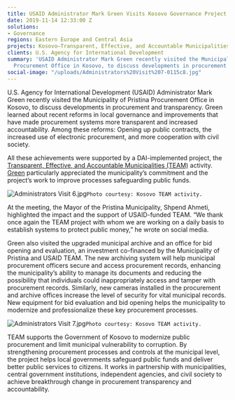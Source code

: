 ```yaml
---
title: USAID Administrator Mark Green Visits Kosovo Governance Project
date: 2019-11-14 12:33:00 Z
solutions:
- Governance
regions: Eastern Europe and Central Asia
projects: Kosovo—Transparent, Effective, and Accountable Municipalities (TEAM)
clients: U.S. Agency for International Development
summary: 'USAID Administrator Mark Green recently visited the Municipality of Pristina
  Procurement Office in Kosovo, to discuss developments in procurement and transparency. '
social-image: "/uploads/Administrators%20Visit%207-0115c8.jpg"
---
```


U.S. Agency for International Development (USAID) Administrator Mark Green recently visited the Municipality of Pristina Procurement Office in Kosovo, to discuss developments in procurement and transparency. Green learned about recent reforms in local governance and improvements that have made procurement systems more transparent and increased accountability. Among these reforms: Opening up public contracts, the increased use of electronic procurement, and more cooperation with civil society. 

All these achievements were supported by a DAI-implemented project, the [Transparent, Effective, and Accountable Municipalities (TEAM)](https://www.dai.com/our-work/projects/kosovo-transparent-effective-and-accountable-municipalities-team) activity. [Green](https://twitter.com/USAIDMarkGreen/status/1194357002962710529) particularly appreciated the municipality’s commitment and the project’s work to improve processes safeguarding public funds.

![Administrators Visit 6.jpg](/uploads/Administrators%20Visit%206.jpg)`Photo courtesy: Kosovo TEAM activity.`

At the meeting, the Mayor of the Pristina Municipality, Shpend Ahmeti, highlighted the impact and the support of USAID-funded TEAM. “We thank once again the TEAM project with whom we are working on a daily basis to establish systems to protect public money,” he wrote on social media.

Green also visited the upgraded municipal archive and an office for bid opening and evaluation, an investment co-financed by the Municipality of Pristina and USAID TEAM. The new archiving system will help municipal procurement officers secure and access procurement records, enhancing the municipality’s ability to manage its documents and reducing the possibility that individuals could inappropriately access and tamper with procurement records. Similarly, new cameras installed in the procurement and archive offices increase the level of security for vital municipal records. New equipment for bid evaluation and bid opening helps the municipality to modernize and professionalize these key procurement processes. 

![Administrators Visit 7.jpg](/uploads/Administrators%20Visit%207.jpg)`Photo courtesy: Kosovo TEAM activity.`

TEAM supports the Government of Kosovo to modernize public procurement and limit municipal vulnerability to corruption. By strengthening procurement processes and controls at the municipal level, the project helps local governments safeguard public funds and deliver better public services to citizens. It works in partnership with municipalities, central government institutions, independent agencies, and civil society to achieve breakthrough change in procurement transparency and accountability.